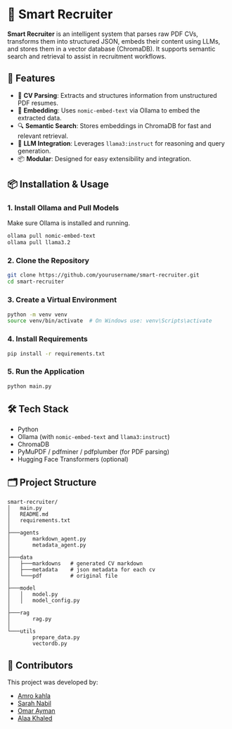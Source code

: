 # 🧠 Smart Recruiter

**Smart Recruiter** is an intelligent system that parses raw PDF CVs, transforms them into structured JSON, embeds their content using LLMs, and stores them in a vector database (ChromaDB). It supports semantic search and retrieval to assist in recruitment workflows.

## 🚀 Features

* 📄 **CV Parsing**: Extracts and structures information from unstructured PDF resumes.
* 🧠 **Embedding**: Uses `nomic-embed-text` via Ollama to embed the extracted data.
* 🔍 **Semantic Search**: Stores embeddings in ChromaDB for fast and relevant retrieval.
* 🤖 **LLM Integration**: Leverages `llama3:instruct` for reasoning and query generation.
* 📦 **Modular**: Designed for easy extensibility and integration.

## 📦 Installation & Usage

### 1. Install Ollama and Pull Models

Make sure Ollama is installed and running.

```bash
ollama pull nomic-embed-text
ollama pull llama3.2
```

### 2. Clone the Repository

```bash
git clone https://github.com/yourusername/smart-recruiter.git
cd smart-recruiter
```

### 3. Create a Virtual Environment

```bash
python -m venv venv
source venv/bin/activate  # On Windows use: venv\Scripts\activate
```

### 4. Install Requirements

```bash
pip install -r requirements.txt
```

### 5. Run the Application

```bash
python main.py
```

## 🛠️ Tech Stack

* Python
* Ollama (with `nomic-embed-text` and `llama3:instruct`)
* ChromaDB
* PyMuPDF / pdfminer / pdfplumber (for PDF parsing)
* Hugging Face Transformers (optional)

## 🗂️ Project Structure

```
smart-recruiter/
│   main.py
│   README.md
│   requirements.txt
│
├───agents
│       markdown_agent.py
│       metadata_agent.py
│
├───data
│   ├───markdowns   # generated CV markdown
│   ├───metadata    # json metadata for each cv
│   └───pdf         # original file
│
├───model
│   │   model.py
│   │   model_config.py
│
├───rag
│       rag.py
│
└───utils
        prepare_data.py
        vectordb.py
```

## 👥 Contributors

This project was developed by:

* [Amro kahla](https://github.com/Amrokahla)
* [Sarah Nabil](https://github.com/SarahNabilKamel)
* [Omar Ayman](https://github.com/OmarrAymann)
* [Alaa Khaled](https://github.com/Aalaa25)